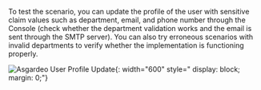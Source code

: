 To test the scenario, you can update the profile of the user with sensitive claim values such as department, email, and
phone number through the Console (check whether the department validation works and the email is sent through the SMTP
server). You can also try erroneous scenarios with invalid departments to verify whether the implementation is
functioning properly.

![Asgardeo User Profile Update]({{base_path}}/assets/img/complete-guides/actions/image17.png){: width="600" style="
display: block; margin: 0;"}
